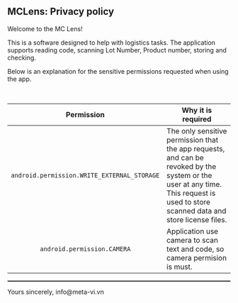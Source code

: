 ## MCLens: Privacy policy

Welcome to the MC Lens!

This is a software designed to help with logistics tasks. The application supports reading code, scanning Lot Number, Product number, storing and checking.

Below is an explanation for the sensitive permissions requested when using the app.

<br/>

| Permission | Why it is required |
| :---: | --- |
| `android.permission.WRITE_EXTERNAL_STORAGE` | The only sensitive permission that the app requests, and can be revoked by the system or the user at any time. This request is used to store scanned data and store license files. |
| `android.permission.CAMERA` | Application use camera to scan text and code, so camera permision is must.|

 <hr style="border:1px solid gray">
Yours sincerely,  
info@meta-vi.vn
